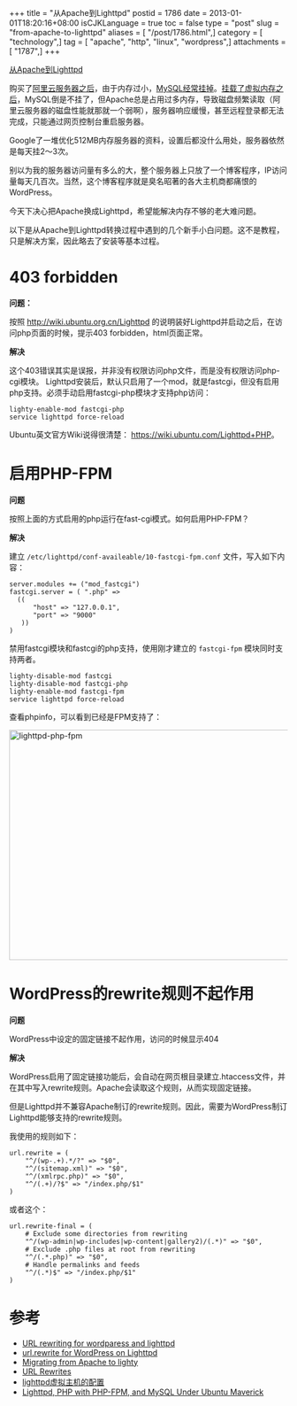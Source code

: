 +++
title = "从Apache到Lighttpd"
postid = 1786
date = 2013-01-01T18:20:16+08:00
isCJKLanguage = true
toc = false
type = "post"
slug = "from-apache-to-lighttpd"
aliases = [ "/post/1786.html",]
category = [ "technology",]
tag = [ "apache", "http", "linux", "wordpress",]
attachments = [ "1787",]
+++


[从Apache到Lighttpd](https://blog.zengrong.net/post/1786.html)

购买了[阿里云服务器之后](https://blog.zengrong.net/post/1761.html)，由于内存过小，[MySQL经常挂掉](https://blog.zengrong.net/post/1761.html)。[挂载了虚拟内存之后](https://blog.zengrong.net/post/1763.html)，MySQL倒是不挂了，但Apache总是占用过多内存，导致磁盘频繁读取（阿里云服务器的磁盘性能就那就一个弱啊），服务器响应缓慢，甚至远程登录都无法完成，只能通过网页控制台重启服务器。

Google了一堆优化512MB内存服务器的资料，设置后都没什么用处，服务器依然是每天挂2～3次。

别以为我的服务器访问量有多么的大，整个服务器上只放了一个博客程序，IP访问量每天几百次。当然，这个博客程序就是臭名昭著的各大主机商都痛恨的WordPress。

今天下决心把Apache换成Lighttpd，希望能解决内存不够的老大难问题。

以下是从Apache到Lighttpd转换过程中遇到的几个新手小白问题。这不是教程，只是解决方案，因此略去了安装等基本过程。<!--more-->

# 403 forbidden

**问题：**

按照 <http://wiki.ubuntu.org.cn/Lighttpd> 的说明装好Lighttpd并启动之后，在访问php页面的时候，提示403 forbidden，html页面正常。

**解决**

这个403错误其实是误报，并非没有权限访问php文件，而是没有权限访问php-cgi模块。
Lighttpd安装后，默认只启用了一个mod，就是fastcgi，但没有启用php支持。必须手动启用fastcgi-php模块才支持php访问：

``` shell
lighty-enable-mod fastcgi-php
service lighttpd force-reload
```

Ubuntu英文官方Wiki说得很清楚： <https://wiki.ubuntu.com/Lighttpd+PHP>。

# 启用PHP-FPM

**问题**

按照上面的方式启用的php运行在fast-cgi模式。如何启用PHP-FPM？

**解决**

建立 `/etc/lighttpd/conf-availeable/10-fastcgi-fpm.conf` 文件，写入如下内容：

``` shell
server.modules += ("mod_fastcgi")
fastcgi.server = ( ".php" =>
  ((
      "host" => "127.0.0.1",
      "port" => "9000"
   ))
)
```

禁用fastcgi模块和fastcgi的php支持，使用刚才建立的 `fastcgi-fpm` 模块同时支持两者。

``` shell
lighty-disable-mod fastcgi
lighty-disable-mod fastcgi-php
lighty-enable-mod fastcgi-fpm
service lighttpd force-reload
```

查看phpinfo，可以看到已经是FPM支持了：

<img src="/uploads/2013/01/lighttpd-php-fpm.png" alt="lighttpd-php-fpm" width="600" height="416" class="aligncenter size-full wp-image-1787" />

# WordPress的rewrite规则不起作用

**问题**

WordPress中设定的固定链接不起作用，访问的时候显示404

**解决**

WordPress启用了固定链接功能后，会自动在网页根目录建立.htaccess文件，并在其中写入rewrite规则。Apache会读取这个规则，从而实现固定链接。

但是Lighttpd并不兼容Apache制订的rewrite规则。因此，需要为WordPress制订Lighttpd能够支持的rewrite规则。

我使用的规则如下：

```
url.rewrite = (
	"^/(wp-.+).*/?" => "$0",
	"^/(sitemap.xml)" => "$0",
	"^/(xmlrpc.php)" => "$0",
	"^/(.+)/?$" => "/index.php/$1"
)
```

或者这个：

```
url.rewrite-final = (
	# Exclude some directories from rewriting
	"^/(wp-admin|wp-includes|wp-content|gallery2)/(.*)" => "$0",
	# Exclude .php files at root from rewriting
	"^/(.*.php)" => "$0",
	# Handle permalinks and feeds
	"^/(.*)$" => "/index.php/$1"
)
```

# 参考

* [URL rewriting for wordparess and lighttpd](http://emil.haukeland.name/webservers/2010/url-rewriting-for-wordpress-and-lighttpd/)
* [url.rewrite for WordPress on Lighttpd](http://blog.forret.com/2007/03/urlrewrite-for-wordpress-on-lighttpd/)
* [Migrating from Apache to lighty](http://redmine.lighttpd.net/projects/lighttpd/wiki/MigratingFromApache#mod_rewrite)
* [URL Rewrites](http://redmine.lighttpd.net/projects/1/wiki/Docs_ModRewrite)
* [lighttpd虚拟主机的配置](http://blog.gsywx.com/read.php/73.htm)
* [Lighttpd, PHP with PHP-FPM, and MySQL Under Ubuntu Maverick](http://serversreview.net/lighttpd-php-with-php-fpm-and-mysql-under-ubuntu-maverick)
